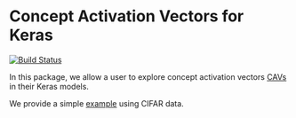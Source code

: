 # Concept Activation Vectors for Keras
[![Build Status](https://travis-ci.com/pnxenopoulos/cav-keras.svg?branch=master)](https://travis-ci.com/pnxenopoulos/cav-keras)


In this package, we allow a user to explore concept activation vectors [CAVs](https://arxiv.org/pdf/1711.11279.pdf) in their Keras models.

We provide a simple [example](https://github.com/pnxenopoulos/cav-keras/blob/master/docs/examples/cifar_example.ipynb) using CIFAR data.

